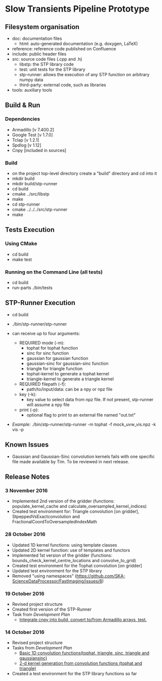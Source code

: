 # Slow Transients Pipeline Prototype
## Filesystem organisation
- doc: documentation files
  - html: auto-generated documentation (e.g. doxygen, LaTeX)
- reference: reference code published on Confluence
- include: public header files
- src: source code files (.cpp and .h)
  - libstp: the STP library code
  - test: unit tests for the STP library
  - stp-runner: allows the execution of any STP function on arbitrary numpy data
  - third-party: external code, such as libraries
- tools: auxiliary tools

## Build & Run
### Dependencies
- Armadillo [v 7.400.2]
- Google Test [v 1.7.0]
- Tclap [v 1.2.1]
- Spdlog [v 1.12]
- Cnpy [included in sources]

### Build
- on the project top-level directory create a "build" directory and cd into it
- mkdir build
- mkdir build/stp-runner
- cd build
- cmake ../src/libstp
- make
- cd stp-runner
- cmake ../../../src/stp-runner
- make

## Tests Execution
### Using CMake
- cd build
- make test

### Running on the Command Line (all tests)
- cd build
- run-parts ./bin/tests

## STP-Runner Execution
- cd build
- ./bin/stp-runner/stp-runner
- can receive up to four arguments:
   - REQUIRED mode (-m):
      - tophat for tophat function
      - sinc for sinc function
      - gaussian for gaussian function
      - gaussian-sinc for gaussian-sinc function
      - triangle for triangle function
      - tophat-kernel to generate a tophat kernel
      - triangle-kernel to generate a triangle kernel
   - REQUIRED filepath (-f):
      - path/to/input/data: can be a npy or npz file
   - key (-k): 
      - key value to select data from npz file. If not present, stp-runner will assume a npy file
   - print (-p):
      - optional flag to print to an external file named "out.txt"

- *Example:* ./bin/stp-runner/stp-runner -m tophat -f mock_uvw_vis.npz -k vis -p

## Known Issues
- Gaussian and Gaussian-Sinc convolution kernels fails with one specific file made available by Tim. To be reviewed in next release.

## Release Notes
### 3 November 2016
- Implemented 2nd version of the gridder (functions: populate_kernel_cache and calculate_oversampled_kernel_indices)
- Created test environment for: Triangle convolution [on gridder], StpeppedVsExactconvolution and FractionalCoordToOversampledIndexMath

### 28 October 2016
- Updated 1D kernel functions: using template classes
- Updated 2D kernel function: use of templates and functors
- Implemented 1st version of the gridder (functions: bounds_check_kernel_centre_locations and convolve_to_grid)
- Created test environment for the Tophat convolution [on gridder]
- Updated test environment for the STP library
- Removed "using namespaces" (https://github.com/SKA-ScienceDataProcessor/FastImaging/issues/8)

### 19 October 2016
- Revised project structure
- Created first version of the STP-Runner
- Task from _Development Plan_
  - [Integrate cnpy into build, convert to/from Armadillo arrays, test.](https://github.com/SKA-ScienceDataProcessor/FastImaging/issues/2)

### 14 October 2016
- Revised project structure
- Tasks from _Development Plan_
  - [Basic 1D convolution functions(tophat, triangle, sinc, triangle and gaussiansinc)](https://github.com/SKA-ScienceDataProcessor/FastImaging/issues/3)
  - [2-d kernel generation from convolution functions (tophat and triangle)](https://github.com/SKA-ScienceDataProcessor/FastImaging/issues/6)
- Created a test environment for the STP library functions so far
